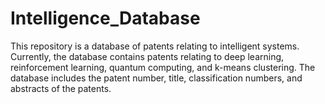 # Intelligence_Database
This repository is a database of patents relating to intelligent systems. Currently, the database contains patents relating to deep learning, reinforcement learning, quantum computing, and k-means clustering. The database includes the patent number, title, classification numbers, and abstracts of the patents. 
